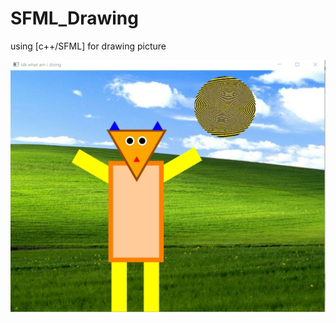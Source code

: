# SFML_Drawing

using [c++/SFML] for drawing picture

![alt text](https://github.com/pcismyname/SFML_Drawing/blob/main/result/result.jpg)
